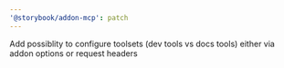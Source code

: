 ```yaml
---
'@storybook/addon-mcp': patch
---
```


Add possiblity to configure toolsets (dev tools vs docs tools) either via addon options or request headers
